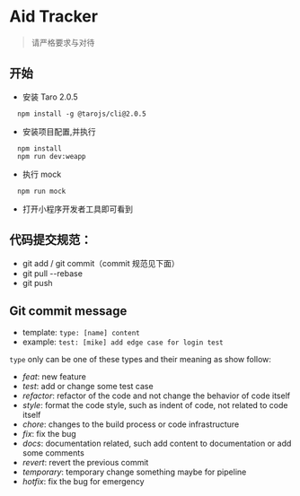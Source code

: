 # Aid Tracker

> 请严格要求与对待

## 开始

- 安装 Taro 2.0.5

```
  npm install -g @tarojs/cli@2.0.5
```

- 安装项目配置,并执行

```
  npm install
  npm run dev:weapp
```

- 执行 mock

```
  npm run mock
```

- 打开小程序开发者工具即可看到

## 代码提交规范：

- git add / git commit（commit 规范见下面）
- git pull --rebase
- git push

## Git commit message

- template: `type: [name] content`
- example: `test: [mike] add edge case for login test`

`type` only can be one of these types and their meaning as show follow:

- _feat_: new feature
- _test_: add or change some test case
- _refactor_: refactor of the code and not change the behavior of code itself
- _style_: format the code style, such as indent of code, not related to code itself
- _chore_: changes to the build process or code infrastructure
- _fix_: fix the bug
- _docs_: documentation related, such add content to documentation or add some comments
- _revert_: revert the previous commit
- _temporary_: temporary change something maybe for pipeline
- _hotfix_: fix the bug for emergency
